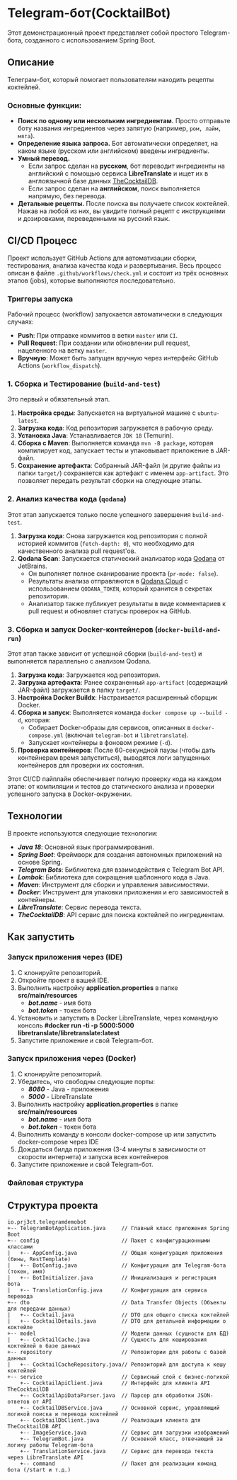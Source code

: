 # Telegram-бот(CocktailBot)

Этот демонстрационный проект представляет собой простого Telegram-бота, созданного с использованием Spring Boot.

## Описание

Телеграм-бот, который помогает пользователям находить рецепты коктейлей.

### Основные функции:
- **Поиск по одному или нескольким ингредиентам.** Просто отправьте боту названия ингредиентов через запятую (например, `ром, лайм, мята`).
- **Определение языка запроса.** Бот автоматически определяет, на каком языке (русском или английском) введены ингредиенты.
- **Умный перевод.**
    - Если запрос сделан на **русском**, бот переводит ингредиенты на английский с помощью сервиса **LibreTranslate** и ищет их в англоязычной базе данных [TheCocktailDB](https://www.thecocktaildb.com/).
    - Если запрос сделан на **английском**, поиск выполняется напрямую, без перевода.
- **Детальные рецепты.** После поиска вы получаете список коктейлей. Нажав на любой из них, вы увидите полный рецепт с инструкциями и дозировками, переведенными на русский язык.

## CI/CD Процесс

Проект использует GitHub Actions для автоматизации сборки, тестирования, анализа качества кода и развертывания. Весь процесс описан в файле `.github/workflows/check.yml` и состоит из трёх основных этапов (jobs), которые выполняются последовательно.

### Триггеры запуска

Рабочий процесс (workflow) запускается автоматически в следующих случаях:
- **Push**: При отправке коммитов в ветки `master` или `CI`.
- **Pull Request**: При создании или обновлении pull request, нацеленного на ветку `master`.
- **Вручную**: Может быть запущен вручную через интерфейс GitHub Actions (`workflow_dispatch`).

### 1. Сборка и Тестирование (`build-and-test`)

Это первый и обязательный этап.

1.  **Настройка среды**: Запускается на виртуальной машине с `ubuntu-latest`.
2.  **Загрузка кода**: Код репозитория загружается в рабочую среду.
3.  **Установка Java**: Устанавливается `JDK 18` (Temurin).
4.  **Сборка с Maven**: Выполняется команда `mvn -B package`, которая компилирует код, запускает тесты и упаковывает приложение в JAR-файл.
5.  **Сохранение артефакта**: Собранный JAR-файл (и другие файлы из папки `target/`) сохраняется как артефакт с именем `app-artifact`. Это позволяет передать результат сборки на следующие этапы.

### 2. Анализ качества кода (`qodana`)

Этот этап запускается только после успешного завершения `build-and-test`.

1.  **Загрузка кода**: Снова загружается код репозитория с полной историей коммитов (`fetch-depth: 0`), что необходимо для качественного анализа pull request'ов.
2.  **Qodana Scan**: Запускается статический анализатор кода [Qodana](https://www.jetbrains.com/qodana/) от JetBrains.
    - Он выполняет полное сканирование проекта (`pr-mode: false`).
    - Результаты анализа отправляются в [Qodana Cloud](https://qodana.cloud/) с использованием `QODANA_TOKEN`, который хранится в секретах репозитория.
    - Анализатор также публикует результаты в виде комментариев к pull request и обновляет статусы проверок на GitHub.

### 3. Сборка и запуск Docker-контейнеров (`docker-build-and-run`)

Этот этап также зависит от успешной сборки (`build-and-test`) и выполняется параллельно с анализом Qodana.

1.  **Загрузка кода**: Загружается код репозитория.
2.  **Загрузка артефакта**: Ранее сохраненный `app-artifact` (содержащий JAR-файл) загружается в папку `target/`.
3.  **Настройка Docker Buildx**: Настраивается расширенный сборщик Docker.
4.  **Сборка и запуск**: Выполняется команда `docker compose up --build -d`, которая:
    - Собирает Docker-образы для сервисов, описанных в `docker-compose.yml` (включая `telegram-bot` и `libretranslate`).
    - Запускает контейнеры в фоновом режиме (`-d`).
5.  **Проверка контейнеров**: После 60-секундной паузы (чтобы дать контейнерам время запуститься), выводятся логи запущенных контейнеров для проверки их состояния.

Этот CI/CD пайплайн обеспечивает полную проверку кода на каждом этапе: от компиляции и тестов до статического анализа и проверки успешного запуска в Docker-окружении.

## Технологии
В проекте используются следующие технологии:

*   ***Java 18***: Основной язык программирования.
*   ***Spring Boot***: Фреймворк для создания автономных приложений на основе Spring.
*   ***Telegram Bots***: Библиотека для взаимодействия с Telegram Bot API.
*   ***Lombok***: Библиотека для сокращения шаблонного кода в Java.
*   ***Maven***: Инструмент для сборки и управления зависимостями.
*   ***Docker***: Инструмент для упаковки приложения и его зависимостей в контейнеры.
*   ***LibreTranslate***: Сервис перевода текста.
*   ***TheCocktailDB***: API сервис для поиска коктейлей по ингредиентам.




## Как запустить
### Запуск приложения через (IDE)

1.  С клонируйте репозиторий.
2.  Откройте проект в вашей IDE.
3.  Выполнить настройку **application.properties** в папке **src/main/resources**
    *  ***bot.name*** - имя бота
    *  ***bot.token*** - токен бота
4.  Установить и запустить в Docker LibreTranslate, через командную консоль **#docker run -ti -p 5000:5000 libretranslate/libretranslate:latest**
5.  Запустите приложение и свой Telegram-бот.

### Запуск приложения через (Docker)

1.  С клонируйте репозиторий.
2.  Убедитесь, что свободны следующие порты:
    *  ***8080*** - Java - приложения
    *  ***5000*** - LibreTranslate
3.  Выполнить настройку **application.properties** в папке **src/main/resources**
    *  ***bot.name*** - имя бота
    *  ***bot.token*** - токен бота
4.  Выполнить команду в консоли docker-compose up или запустить docker-compose через IDE
5.  Дождаться билда приложения (3-4 минуты в зависимости от скорости интернета) и запуска всех контейнеров
6. Запустите приложение и свой Telegram-бот.

### Файловая структура
## Структура проекта

```text
io.prj3ct.telegramdemobot
+-- TelegramBotApplication.java     // Главный класс приложения Spring Boot
+-- config                          // Пакет с конфигурационными классами
|   +-- AppConfig.java              // Общая конфигурация приложения (бины, RestTemplate)
|   +-- BotConfig.java              // Конфигурация для Telegram-бота (токен, имя)
|   +-- BotInitializer.java         // Инициализация и регистрация бота
|   +-- TranslationConfig.java      // Конфигурация для сервиса перевода
+-- dto                             // Data Transfer Objects (Объекты для передачи данных)
|   +-- Cocktail.java               // DTO для общего списка коктейлей
|   +-- CocktailDetails.java        // DTO для детальной информации о коктейле
+-- model                           // Модели данных (сущности для БД)
|   +-- CocktailCache.java          // Сущность для кеширования коктейлей в базе данных
+-- repository                      // Репозитории для работы с базой данных
|   +-- CocktailCacheRepository.java// Репозиторий для доступа к кешу коктейлей
+-- service                         // Сервисный слой с бизнес-логикой
    +-- CocktailApiClient.java      // Интерфейс для клиента API TheCocktailDB
    +-- CocktailApiDataParser.java  // Парсер для обработки JSON-ответов от API
    +-- CocktailDBService.java      // Основной сервис, управляющий логикой поиска и перевода коктейлей
    +-- CocktailDbClient.java       // Реализация клиента для TheCocktailDB API
    +-- ImageService.java           // Сервис для загрузки изображений
    +-- TelegramBot.java            // Основной класс, отвечающий за логику работы Telegram-бота
    +-- TranslationService.java     // Сервис для перевода текста через LibreTranslate API
    +-- command                     // Пакет для реализации команд бота (/start и т.д.)
```
